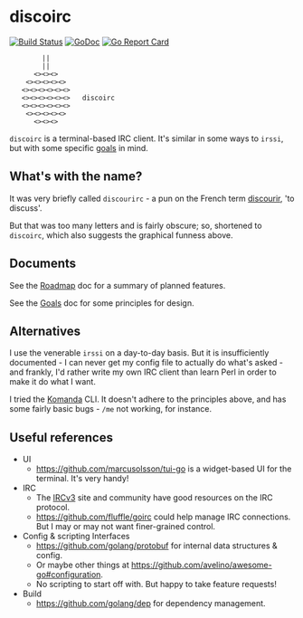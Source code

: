 # discoirc
[![Build
Status](https://travis-ci.org/cceckman/discoirc.svg?branch=master)](https://travis-ci.org/cceckman/discoirc)
[![GoDoc](https://img.shields.io/badge/godoc-reference-blue.svg?style=flat)](https://godoc.org/github.com/cceckman/discoirc)
[![Go Report
Card](https://goreportcard.com/badge/github.com/cceckman/discoirc)](https://goreportcard.com/report/github.com/cceckman/discoirc)

```
        ||
        ||
      <><><>
    <><><><><>
   <><><><><><>
   <><><><><><>   discoirc
   <><><><><><>
    <><><><><>
      <><><>
```


`discoirc` is a terminal-based IRC client. It's similar in some ways to `irssi`,
but with some specific [goals](VISION.md) in mind.

## What's with the name?
It was very briefly called `discourirc` - a pun on the French term
[discourir](https://en.wiktionary.org/wiki/discourir), 'to discuss'.

But that was too many letters and is fairly obscure; so, shortened to
`discoirc`, which also suggests the graphical funness above.

## Documents

See the [Roadmap](ROADMAP.md) doc for a summary of planned features.

See the [Goals](VISION.md) doc for some principles for design.

## Alternatives
I use the venerable `irssi` on a day-to-day basis. But it is insufficiently
documented - I can never get my config file to actually do what's asked - and
frankly, I'd rather write my own IRC client than learn Perl in order to make it
do what I want.

I tried the [Komanda](https://github.com/mephux/komanda-cli) CLI. It doesn't
adhere to the principles above, and has some fairly basic bugs - `/me` not
working, for instance.

## Useful references

* UI
  * https://github.com/marcusolsson/tui-go is a widget-based UI for the
    terminal. It's very handy!
* IRC
  * The [IRCv3](https://ircv3.net) site and community have good resources on the
    IRC protocol.
  * https://github.com/fluffle/goirc could help manage IRC connections. But I
    may or may not want finer-grained control.
* Config & scripting Interfaces
  * https://github.com/golang/protobuf for internal data structures & config.
  * Or maybe other things at
    https://github.com/avelino/awesome-go#configuration.
  * No scripting to start off with. But happy to take feature requests!
* Build
  * https://github.com/golang/dep for dependency management.

